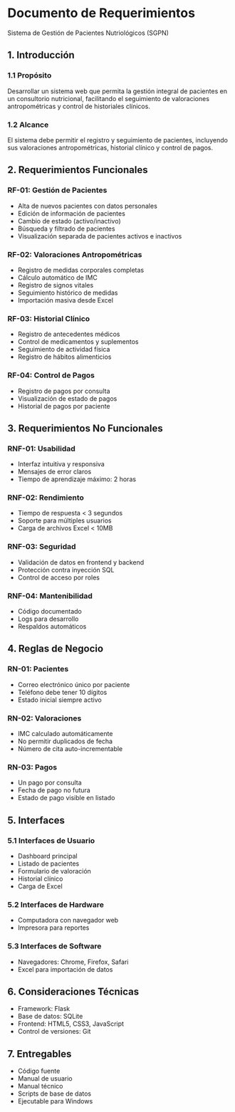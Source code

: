 # Documento de Requerimientos
Sistema de Gestión de Pacientes Nutriológicos (SGPN)

## 1. Introducción

### 1.1 Propósito
Desarrollar un sistema web que permita la gestión integral de pacientes en un consultorio nutricional, facilitando el seguimiento de valoraciones antropométricas y control de historiales clínicos.

### 1.2 Alcance
El sistema debe permitir el registro y seguimiento de pacientes, incluyendo sus valoraciones antropométricas, historial clínico y control de pagos.

## 2. Requerimientos Funcionales

### RF-01: Gestión de Pacientes
- Alta de nuevos pacientes con datos personales
- Edición de información de pacientes
- Cambio de estado (activo/inactivo)
- Búsqueda y filtrado de pacientes
- Visualización separada de pacientes activos e inactivos

### RF-02: Valoraciones Antropométricas
- Registro de medidas corporales completas
- Cálculo automático de IMC
- Registro de signos vitales
- Seguimiento histórico de medidas
- Importación masiva desde Excel

### RF-03: Historial Clínico
- Registro de antecedentes médicos
- Control de medicamentos y suplementos
- Seguimiento de actividad física
- Registro de hábitos alimenticios

### RF-04: Control de Pagos
- Registro de pagos por consulta
- Visualización de estado de pagos
- Historial de pagos por paciente

## 3. Requerimientos No Funcionales

### RNF-01: Usabilidad
- Interfaz intuitiva y responsiva
- Mensajes de error claros
- Tiempo de aprendizaje máximo: 2 horas

### RNF-02: Rendimiento
- Tiempo de respuesta < 3 segundos
- Soporte para múltiples usuarios
- Carga de archivos Excel < 10MB

### RNF-03: Seguridad
- Validación de datos en frontend y backend
- Protección contra inyección SQL
- Control de acceso por roles

### RNF-04: Mantenibilidad
- Código documentado
- Logs para desarrollo
- Respaldos automáticos

## 4. Reglas de Negocio

### RN-01: Pacientes
- Correo electrónico único por paciente
- Teléfono debe tener 10 dígitos
- Estado inicial siempre activo

### RN-02: Valoraciones
- IMC calculado automáticamente
- No permitir duplicados de fecha
- Número de cita auto-incrementable

### RN-03: Pagos
- Un pago por consulta
- Fecha de pago no futura
- Estado de pago visible en listado

## 5. Interfaces

### 5.1 Interfaces de Usuario
- Dashboard principal
- Listado de pacientes
- Formulario de valoración
- Historial clínico
- Carga de Excel

### 5.2 Interfaces de Hardware
- Computadora con navegador web
- Impresora para reportes

### 5.3 Interfaces de Software
- Navegadores: Chrome, Firefox, Safari
- Excel para importación de datos

## 6. Consideraciones Técnicas
- Framework: Flask
- Base de datos: SQLite
- Frontend: HTML5, CSS3, JavaScript
- Control de versiones: Git

## 7. Entregables
- Código fuente
- Manual de usuario
- Manual técnico
- Scripts de base de datos
- Ejecutable para Windows